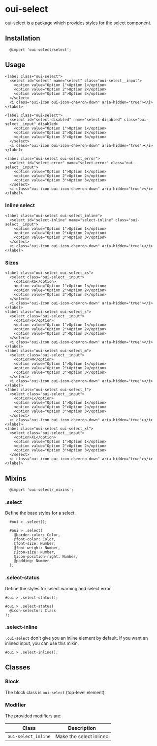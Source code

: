 # oui-select

<component-status cx-design="complete" ux="rc"></component-status>

oui-select is a package which provides styles for the select component.

## Installation

```less
  @import 'oui-select/select';
```

## Usage

```html:preview
<label class="oui-select">
  <select id="select" name="select" class="oui-select__input">
    <option value="Option 1">Option 1</option>
    <option value="Option 2">Option 2</option>
    <option value="Option 3">Option 3</option>
  </select>
  <i class="oui-icon oui-icon-chevron-down" aria-hidden="true"></i>
</label>

<label class="oui-select">
  <select id="select-disabled" name="select-disabled" class="oui-select__input" disabled>
    <option value="Option 1">Option 1</option>
    <option value="Option 2">Option 2</option>
    <option value="Option 3">Option 3</option>
  </select>
  <i class="oui-icon oui-icon-chevron-down" aria-hidden="true"></i>
</label>

<label class="oui-select oui-select_error">
  <select id="select-error" name="select-error" class="oui-select__input">
    <option value="Option 1">Option 1</option>
    <option value="Option 2">Option 2</option>
    <option value="Option 3">Option 3</option>
  </select>
  <i class="oui-icon oui-icon-chevron-down" aria-hidden="true"></i>
</label>
```

### Inline select

```html:preview
<label class="oui-select oui-select_inline">
  <select id="select-inline" name="select-inline" class="oui-select__input">
    <option value="Option 1">Option 1</option>
    <option value="Option 2">Option 2</option>
    <option value="Option 3">Option 3</option>
  </select>
  <i class="oui-icon oui-icon-chevron-down" aria-hidden="true"></i>
</label>
```

### Sizes

```html:preview
<label class="oui-select oui-select_xs">
  <select class="oui-select__input">
    <option>XS</option>
    <option value="Option 1">Option 1</option>
    <option value="Option 2">Option 2</option>
    <option value="Option 3">Option 3</option>
  </select>
  <i class="oui-icon oui-icon-chevron-down" aria-hidden="true"></i>
</label>
<label class="oui-select oui-select_s">
  <select class="oui-select__input">
    <option>S</option>
    <option value="Option 1">Option 1</option>
    <option value="Option 2">Option 2</option>
    <option value="Option 3">Option 3</option>
  </select>
  <i class="oui-icon oui-icon-chevron-down" aria-hidden="true"></i>
</label>
<label class="oui-select oui-select_m">
  <select class="oui-select__input">
    <option>M</option>
    <option value="Option 1">Option 1</option>
    <option value="Option 2">Option 2</option>
    <option value="Option 3">Option 3</option>
  </select>
  <i class="oui-icon oui-icon-chevron-down" aria-hidden="true"></i>
</label>
<label class="oui-select oui-select_l">
  <select class="oui-select__input">
    <option>L</option>
    <option value="Option 1">Option 1</option>
    <option value="Option 2">Option 2</option>
    <option value="Option 3">Option 3</option>
  </select>
  <i class="oui-icon oui-icon-chevron-down" aria-hidden="true"></i>
</label>
<label class="oui-select oui-select_xl">
  <select class="oui-select__input">
    <option>XL</option>
    <option value="Option 1">Option 1</option>
    <option value="Option 2">Option 2</option>
    <option value="Option 3">Option 3</option>
  </select>
  <i class="oui-icon oui-icon-chevron-down" aria-hidden="true"></i>
</label>
```

## Mixins

```less
  @import 'oui-select/_mixins';
```

### .select

Define the base styles for a select.

```less
  #oui > .select();
```

```less
  #oui > .select(
    @border-color: Color,
    @font-color: Color,
    @font-size: Number,
    @font-weight: Number,
    @icon-size: Number,
    @icon-position-right: Number,
    @padding: Number
  );
```

### .select-status

Define the styles for select warning and select error.

```less
#oui > .select-status();
```

```less
#oui > .select-status(
  @icon-selector: Class
);
```

### .select-inline

`.oui-select` don't give you an inline element by default. If you want an inlined input, you can use this mixin.

```less
#oui > .select-inline();
```

## Classes

### Block

The block class is `oui-select` (top-level element).

### Modifier

The provided modifiers are:

| Class                  | Description                                 |
| ---------------------- | ------------------------------------------- |
| `oui-select_inline`    | Make the select inlined                     |
